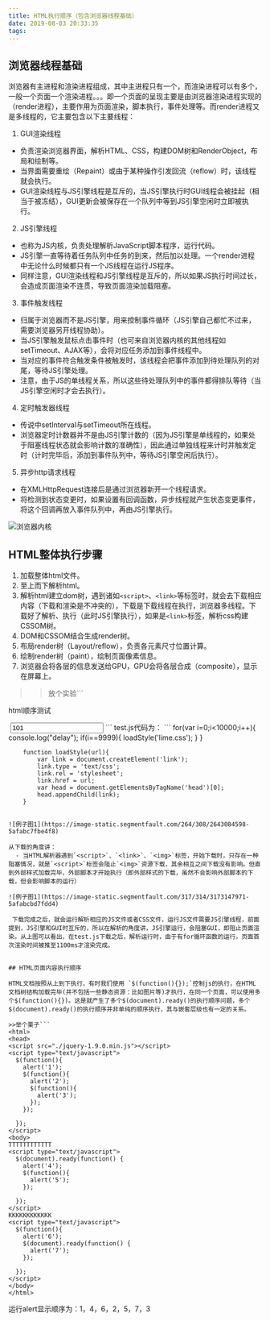 ```yaml
---
title: HTML执行顺序（包含浏览器线程基础）
date: 2019-08-03 20:33:35
tags:
---
```


## 浏览器线程基础

浏览器有主进程和渲染进程组成，其中主进程只有一个，而渲染进程可以有多个，一般一个页面一个渲染进程。。。即一个页面的呈现主要是由浏览器渲染进程实现的（render进程），主要作用为页面渲染，脚本执行，事件处理等。而render进程又是多线程的，它主要包含以下主要线程：

1. GUI渲染线程
 - 负责渲染浏览器界面，解析HTML、CSS，构建DOM树和RenderObject，布局和绘制等。
 - 当界面需要重绘（Repaint）或由于某种操作引发回流（reflow）时，该线程就会执行。
 - GUI渲染线程与JS引擎线程是互斥的，当JS引擎执行时GUI线程会被挂起（相当于被冻结），GUI更新会被保存在一个队列中等到JS引擎空闲时立即被执行。
2. JS引擎线程
 - 也称为JS内核，负责处理解析JavaScript脚本程序，运行代码。
 - JS引擎一直等待着任务队列中任务的到来，然后加以处理。一个render进程中无论什么时候都只有一个JS线程在运行JS程序。
 - 同样注意，GUI渲染线程和JS引擎线程是互斥的，所以如果JS执行时间过长，会造成页面渲染不连贯，导致页面渲染加载阻塞。
3. 事件触发线程
 - 归属于浏览器而不是JS引擎，用来控制事件循环（JS引擎自己都忙不过来，需要浏览器另开线程协助）。
 - 当JS引擎触发鼠标点击事件时（也可来自浏览器内核的其他线程如setTimeout、AJAX等），会将对应任务添加到事件线程中。
 - 当对应的事件符合触发条件被触发时，该线程会把事件添加到待处理队列的对尾，等待JS引擎处理。
 - 注意，由于JS的单线程关系，所以这些待处理队列中的事件都得排队等待（当JS引擎空闲时才会去执行）。
4. 定时触发器线程
 - 传说中setInterval与setTimeout所在线程。
 - 浏览器定时计数器并不是由JS引擎计数的（因为JS引擎是单线程的，如果处于阻塞线程状态就会影响计数的准确性），因此通过单独线程来计时并触发定时（计时完毕后，添加到事件队列中，等待JS引擎空闲后执行）。
5. 异步http请求线程
 - 在XMLHttpRequest连接后是通过浏览器新开一个线程请求。
 - 将检测到状态变更时，如果设置有回调函数，异步线程就产生状态变更事件，将这个回调再放入事件队列中，再由JS引擎执行。

![浏览器内核](https://image-static.segmentfault.com/101/154/1011542037-5a72c1b777df5_articlex)

## HTML整体执行步骤

1. 加载整体html文件。
2. 至上而下解析html。
3. 解析html建立dom树，遇到诸如`<script>`、`<link>`等标签时，就会去下载相应内容（下载和渲染是不冲突的），下载是下载线程在执行，浏览器多线程。下载好了解析、执行（此时JS引擎执行），如果是`<link>`标签，解析css构建CSSOM树。
4. DOM和CSSOM结合生成render树。
5. 布局render树（Layout/reflow），负责各元素尺寸位置计算。
6. 绘制render树（paint），绘制页面像素信息。
7. 浏览器会将各层的信息发送给GPU，GPU会将各层合成（composite），显示在屏幕上。

>>放个实验```
<!DOCTYPE html>  
<html lang="zh">  
  
<head>  
    <meta http-equiv="Content-Type" content="text/html; charset=UTF-8" />  
    <title>浅谈Html页面内容执行顺序</title>
    <link rel="stylesheet" href="red.css">
    <script type="text/javascript" src="jquery.js"></script>
    <script type="text/javascript" src="test.js"></script>
    <link rel="stylesheet" href="font.css">
    <script type="text/javascript" src="test2.js"></script>

</head>  
  
<body>  
    <p>html顺序测试</p>
    <img src="1.png" alt="">
    <input  value="101" />  
    <link rel="stylesheet" href="styl.css">
</body>  
  
</html> 
```
test.js代码为：
```
        for(var i=0;i<10000;i++){
            console.log("delay");
            if(i==9999){
                loadStyle('lime.css');
            }
        }


        function loadStyle(url){
            var link = document.createElement('link');
            link.type = 'text/css';
            link.rel = 'stylesheet';
            link.href = url;
            var head = document.getElementsByTagName('head')[0];
            head.appendChild(link);
        }
```

![例子图1](https://image-static.segmentfault.com/264/308/2643084598-5afabc7fbe4f8)

从下载的角度讲：
  - 当HTML解析器遇到`<script>`、`<link>`、`<img>`标签，开始下载时，只存在一种阻塞情况，就是`<script>`标签会阻止`<img>`资源下载，其余相互之间下载没有影响。但直到外部样式加载完毕，外部脚本才开始执行（即外部样式的下载，虽然不会影响外部脚本的下载，但会影响脚本的运行）

![例子图1](https://image-static.segmentfault.com/317/314/3173147971-5afabcbd7fdd4)

 下载完成之后，就会运行解析相应的JS文件或者CSS文件，运行JS文件需要JS引擎线程，前面提到，JS引擎和GUI时互斥的，所以在解析的角度讲，JS引擎运行，会阻塞GUI，即阻止页面渲染。从上图可以看出，在test.js下载之后，解析运行时，由于有for循环函数的运行，页面首次渲染时间被推至1100ms才渲染完成。


## HTML页面内容执行顺序

HTML文档按照从上到下执行，有时我们使用 `$(function(){});`控制js的执行，在HTML文档树结构加载完毕(并不包括一些静态资源：比如图片等)才执行，在同一个页面，可以使用多个$(function(){})。这是就产生了多个$(document).ready()的执行顺序问题，多个$(document).ready()的执行顺序并非单纯的顺序执行，其与嵌套层级也有一定的关系。

>>举个栗子```
<html>
<head>
<script src="./jquery-1.9.0.min.js"></script>
<script type="text/javascript">
  $(function(){
    alert('1');
    $(function(){
      alert('2');
      $(function(){
        alert('3');
      });
    });
 
  });
</script>
<body>
TTTTTTTTTTTT
<script type="text/javascript">
  $(document).ready(function() {
    alert('4');
    $(function(){
      alert('5');
    });
 
  });
</script>
KKKKKKKKKKKK
<script type="text/javascript">
  $(function(){
    alert('6');
    $(document).ready(function() {
      alert('7');
    });
 
  });
</script>
</body>
</html>
```
运行alert显示顺序为：1，4，6，2，5，7，3

